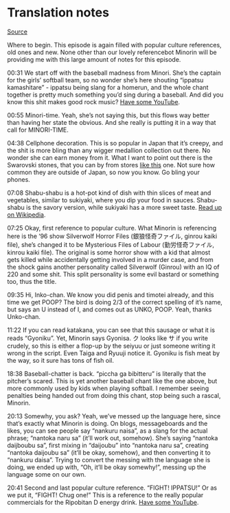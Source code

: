 # Translation notes

[Source](https://web.archive.org/web/20081020093234/http://blog.ilif.in/2008/10/17/toradora-episode-3-translation-notes/)

Where to begin. This episode is again filled with popular culture references, old ones and new. None other than our lovely referencebot Minorin will be providing me with this large amount of notes for this episode.

00:31 We start off with the baseball madness from Minori. She’s the captain for the girls’ softball team, so no wonder she’s here shouting “ippatsu kamashitare” - ippatsu being slang for a homerun, and the whole chant together is pretty much something you’d sing during a baseball. And did you know this shit makes good rock music? [Have some YouTube](https://www.youtube.com/watch?v=G9vUBt0kgqc).

00:55 Minori-time. Yeah, she’s not saying this, but this flows way better than having her state the obvious. And she really is putting it in a way that call for MINORI-TIME.

04:38 Cellphone decoration. This is so popular in Japan that it’s creepy, and the shit is more bling than any wigger medallion collection out there. No wonder she can earn money from it. What I want to point out there is the Swarovski stones, that you can by from stores [like this](https://web.archive.org/web/20081020093234/http://www.swaroshop.com/) one. Not sure how common they are outside of Japan, so now you know. Go bling your phones.

07:08 Shabu-shabu is a hot-pot kind of dish with thin slices of meat and vegetables, similar to sukiyaki, where you dip your food in sauces. Shabu-shabu is the savory version, while sukiyaki has a more sweet taste. [Read up on Wikipedia](https://en.wikipedia.org/wiki/Shabu-shabu).

07:25 Okay, first reference to popular culture. What Minorin is referencing here is the ‘96 show Silverwolf Horror Files (銀狼怪奇ファイル, ginrou kaiki file), she’s changed it to be Mysterious Files of Labour (勤労怪奇ファイル, kinrou kaiki file). The original is some horror show with a kid that almost gets killed while accidentally getting involved in a murder case, and from the shock gains another personality called Silverwolf (Ginrou) with an IQ of 220 and some shit. This split personality is some evil bastard or something too, thus the title.

09:35 Hi, Inko-chan. We know you did penis and timotei already, and this time we get POOP? The bird is doing 2/3 of the correct spelling of it’s name, but says an U instead of I, and comes out as UNKO, POOP. Yeah, thanks Unko-chan.

11:22 If you can read katakana, you can see that this sausage or what it is reads “Gyoniku”. Yet, Minorin says Gyonisa. ク looks like サ if you write crudely, so this is either a flop-up by the seiyuu or just someone writing it wrong in the script. Even Taiga and Ryuuji notice it. Gyoniku is fish meat by the way, so it sure has tons of fish oil.

18:38 Baseball-chatter is back. “piccha ga bibitteru” is literally that the pitcher’s scared. This is yet another baseball chant like the one above, but more commonly used by kids when playing softball. I remember seeing penalties being handed out from doing this chant, stop being such a rascal, Minorin.

20:13 Somewhy, you ask? Yeah, we’ve messed up the language here, since that’s exactly what Minorin is doing. On blogs, messageboards and the likes, you can see people say “nankuru naisa”, as a slang for the actual phrase; “nantoka naru sa” (it’ll work out, somehow). She’s saying “nantoka daijboubu sa”, first mixing in “daijoubu” into “nantoka naru sa”, creating “nantoka daijoubu sa” (it’ll be okay, somehow), and then converting it to “nankuru daisa”. Trying to convert the messing with the language she is doing, we ended up with, “Oh, it’ll be okay somewhy!”, messing up the language some on our own.

20:41 Second and last popular culture reference. “FIGHT! IPPATSU!” Or as we put it, “FIGHT! Chug one!” This is a reference to the really popular commercials for the Ripobitan D energy drink. [Have some YouTube](https://www.youtube.com/watch?v=a1AeGof3Kuk).
